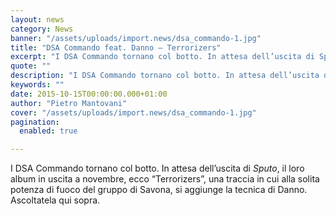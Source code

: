 ```yaml
---
layout: news
category: News
banner: "/assets/uploads/import.news/dsa_commando-1.jpg"
title: "DSA Commando feat. Danno – Terrorizers"
excerpt: "I DSA Commando tornano col botto. In attesa dell’uscita di Sputo, il loro album in uscita a novembre, ecco “Terrorizers”, una traccia in cui alla solita potenza di fuoco del gruppo di Savona, si aggiunge la tecnica di Danno. Ascoltatela qui sopra"
quote: ""
description: "I DSA Commando tornano col botto. In attesa dell’uscita di Sputo, il loro album in uscita a novembre, ecco “Terrorizers”, una traccia in cui alla solita potenza di fuoco del gruppo di Savona, si aggiunge la tecnica di Danno. Ascoltatela qui sopra"
keywords: ""
date: 2015-10-15T00:00:00.000+01:00
author: "Pietro Mantovani"
cover: "/assets/uploads/import.news/dsa_commando-1.jpg"
pagination:
  enabled: true

---
```


[](https://hotmc.com/wp-content/uploads/2015/10/dsa%5Fcommando-1.jpg)

I DSA Commando tornano col botto. In attesa dell’uscita di _Sputo_, il loro album in uscita a novembre, ecco “Terrorizers”, una traccia in cui alla solita potenza di fuoco del gruppo di Savona, si aggiunge la tecnica di Danno. Ascoltatela qui sopra.